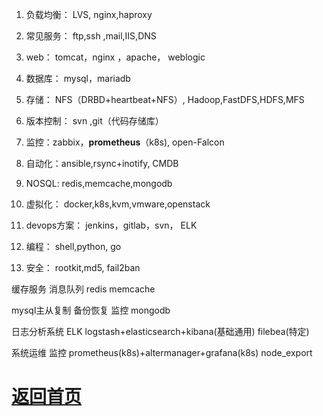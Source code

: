 1.  负载均衡： LVS, nginx,haproxy

2. 常见服务： ftp,ssh ,mail,IIS,DNS

3. web： tomcat，nginx ，apache， weblogic

4. 数据库： mysql，mariadb

5. 存储： NFS（DRBD+heartbeat+NFS）, Hadoop,FastDFS,HDFS,MFS

6. 版本控制： svn ,git（代码存储库）

7. 监控：zabbix，**prometheus**（k8s), open-Falcon

8. 自动化：ansible,rsync+inotify, CMDB

9. NOSQL: redis,memcache,mongodb

10. 虚拟化： docker,k8s,kvm,vmware,openstack

11. devops方案： jenkins，gitlab，svn， ELK

12. 编程： shell,python, go

13. 安全： rootkit,md5, fail2ban





缓存服务  消息队列 redis  memcache 

mysql主从复制 备份恢复 监控  mongodb

日志分析系统 ELK      logstash+elasticsearch+kibana(基础通用)         filebea(特定)

系统运维   监控  prometheus(k8s)+altermanager+grafana(k8s)   node_export 

# [返回首页](https://nanaoy.github.io/)
